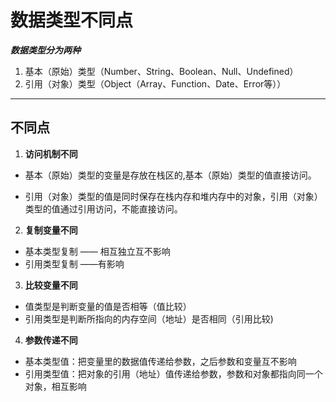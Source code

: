 # 数据类型不同点 #

***数据类型分为两种***

1. 基本（原始）类型（Number、String、Boolean、Null、Undefined）
2. 引用（对象）类型（Object（Array、Function、Date、Error等））

---

## 不同点 ##

1. **访问机制不同**

* 基本（原始）类型的变量是存放在栈区的,基本（原始）类型的值直接访问。

* 引用（对象）类型的值是同时保存在栈内存和堆内存中的对象，引用（对象）类型的值通过引用访问，不能直接访问。

2. **复制变量不同**

*  基本类型复制 —— 相互独立互不影响
* 引用类型复制 ——有影响

3. **比较变量不同**

* 值类型是判断变量的值是否相等（值比较）
* 引用类型是判断所指向的内存空间（地址）是否相同（引用比较)

4. **参数传递不同**

* 基本类型值：把变量里的数据值传递给参数，之后参数和变量互不影响
* 引用类型值：把对象的引用（地址）值传递给参数，参数和对象都指向同一个对象，相互影响



















